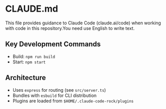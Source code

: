 # CLAUDE.md

This file provides guidance to Claude Code (claude.ai/code) when working with code in this repository.You need use English to write text.

## Key Development Commands
- Build: `npm run build`
- Start: `npm start`

## Architecture
- Uses `express` for routing (see `src/server.ts`)
- Bundles with `esbuild` for CLI distribution
- Plugins are loaded from `$HOME/.claude-code-rock/plugins`
